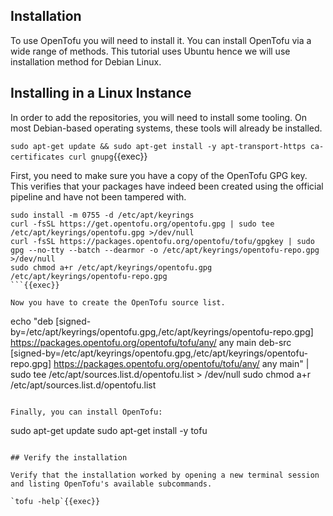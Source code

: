 ## Installation
To use OpenTofu you will need to install it. You can install OpenTofu via a wide range of methods. This tutorial uses Ubuntu hence we will use installation method for Debian Linux.

## Installing in a Linux Instance

In order to add the repositories, you will need to install some tooling. On most Debian-based operating systems, these tools will already be installed.

`sudo apt-get update && sudo apt-get install -y apt-transport-https ca-certificates curl gnupg`{{exec}}

First, you need to make sure you have a copy of the OpenTofu GPG key. This verifies that your packages have indeed been created using the official pipeline and have not been tampered with.  

```
sudo install -m 0755 -d /etc/apt/keyrings
curl -fsSL https://get.opentofu.org/opentofu.gpg | sudo tee /etc/apt/keyrings/opentofu.gpg >/dev/null
curl -fsSL https://packages.opentofu.org/opentofu/tofu/gpgkey | sudo gpg --no-tty --batch --dearmor -o /etc/apt/keyrings/opentofu-repo.gpg >/dev/null
sudo chmod a+r /etc/apt/keyrings/opentofu.gpg /etc/apt/keyrings/opentofu-repo.gpg
```{{exec}}  

Now you have to create the OpenTofu source list.
```
echo "deb [signed-by=/etc/apt/keyrings/opentofu.gpg,/etc/apt/keyrings/opentofu-repo.gpg] https://packages.opentofu.org/opentofu/tofu/any/ any main
deb-src [signed-by=/etc/apt/keyrings/opentofu.gpg,/etc/apt/keyrings/opentofu-repo.gpg] https://packages.opentofu.org/opentofu/tofu/any/ any main" | sudo tee /etc/apt/sources.list.d/opentofu.list > /dev/null
sudo chmod a+r /etc/apt/sources.list.d/opentofu.list
```{{exec}}  

Finally, you can install OpenTofu:  
```
sudo apt-get update
sudo apt-get install -y tofu
```{{exec}}  

## Verify the installation

Verify that the installation worked by opening a new terminal session and listing OpenTofu's available subcommands.

`tofu -help`{{exec}}